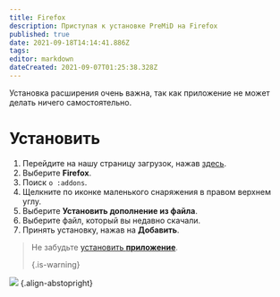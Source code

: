 ```yaml
---
title: Firefox
description: Приступая к установке PreMiD на Firefox
published: true
date: 2021-09-18T14:14:41.886Z
tags:
editor: markdown
dateCreated: 2021-09-07T01:25:38.328Z
---
```


Установка расширения очень важна, так как приложение не может делать ничего самостоятельно.

# Установить
1. Перейдите на нашу страницу загрузок, нажав [здесь](https://premid.app/downloads).
2. Выберите **Firefox**.
3. Поиск `о :addons`.
4. Щелкните по иконке маленького снаряжения в правом верхнем углу.
5. Выберите **Установить дополнение из файла**.
6. Выберите файл, который вы недавно скачали.
7. Принять установку, нажав на **Добавить**.

> Не забудьте [установить **приложение**](/install). 
> 
> {.is-warning}

![](https://img.icons8.com/color/2x/firefox.png) {.align-abstopright}